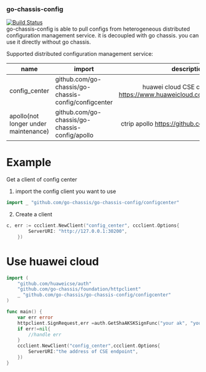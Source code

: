 ### go-chassis-config
[![Build Status](https://travis-ci.org/go-chassis/go-chassis-config.svg?branch=master)](https://travis-ci.org/go-chassis/go-chassis-config)  
go-chassis-config is able to pull configs from heterogeneous distributed configuration 
management service.
it is decoupled with go chassis. you can use it directly without go chassis.

Supported distributed configuration management service:

| name       | import                                         |description    |
|----------|----------|:-------------:|
|config_center |github.com/go-chassis/go-chassis-config/configcenter |huawei cloud CSE config center https://www.huaweicloud.com/product/cse.html |
|apollo(not longer under maintenance)      |github.com/go-chassis/go-chassis-config/apollo       |ctrip apollo https://github.com/ctripcorp/apollo |

# Example
Get a client of config center

1. import the config client you want to use 
```go
import _ "github.com/go-chassis/go-chassis-config/configcenter"
```

2. Create a client 
```go
c, err := ccclient.NewClient("config_center", ccclient.Options{
		ServerURI: "http://127.0.0.1:30200",
	})
````

# Use huawei cloud 
```go
import (
	"github.com/huaweicse/auth"
	"github.com/go-chassis/foundation/httpclient"
	_ "github.com/go-chassis/go-chassis-config/configcenter"
)

func main() {
	var err error
	httpclient.SignRequest,err =auth.GetShaAKSKSignFunc("your ak", "your sk", "")
	if err!=nil{
        //handle err
	}
	ccclient.NewClient("config_center",ccclient.Options{
		ServerURI:"the address of CSE endpoint",
	})
}

```